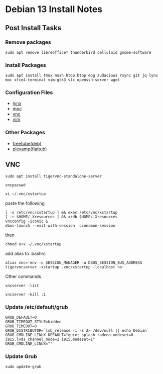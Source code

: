 # Debian 13 Install Notes

## Post Install Tasks

### Remove packages
```
sudo apt remove libreoffice* thunderbird celluloid gnome-software
```
### Install Packages
```
sudo apt install tmux mosh htop btop eog audacious rsync git jq lynx moc xfce4-terminal vim-gtk3 vlc openssh-server wget
```
### Configuration Files
- [lynx](config/lynx_config)
- [moc](config/moc)
- [vnc](config/vnc)
- [vim](config/vim)

### Other Packages
 - [freetube(deb)](https://freetubeapp.io/#download)
 - [plexamp(flattub)](https://flathub.org/apps/details/com.plexamp.Plexamp)


## VNC
```
sudo apt install tigervnc-standalone-server
```
```
vncpasswd
```
```
vi ~/.vnc/xstartup
```
paste the following
```#!/bin/bash
[ -x /etc/vnc/xstartup ] && exec /etc/vnc/xstartup
[ -r $HOME/.Xresources ] && xrdb $HOME/.Xresources
vncconfig -iconic &
dbus-launch --exit-with-session  cinnamon-session

```
then
```
chmod u+x ~/.vnc/xstartup
```
add alias to .bashrc
```
alias vnc='env -u SESSION_MANAGER -u DBUS_SESSION_BUS_ADDRESS  tigervncserver -xstartup .vnc/xstartup -localhost no'
```
Other commands
```
vncserver -list
```
```
vncserver -kill :1
```
### Update /etc/default/grub 
```
GRUB_DEFAULT=0
GRUB_TIMEOUT_STYLE=hidden
GRUB_TIMEOUT=0
GRUB_DISTRIBUTOR=`lsb_release -i -s 2> /dev/null || echo Debian`
GRUB_CMDLINE_LINUX_DEFAULT="quiet splash radeon.modeset=0 i915.lvds_channel_mode=2 i915.modeset=1"
GRUB_CMDLINE_LINUX=""
```
### Update Grub 
```
sudo update-grub
```
